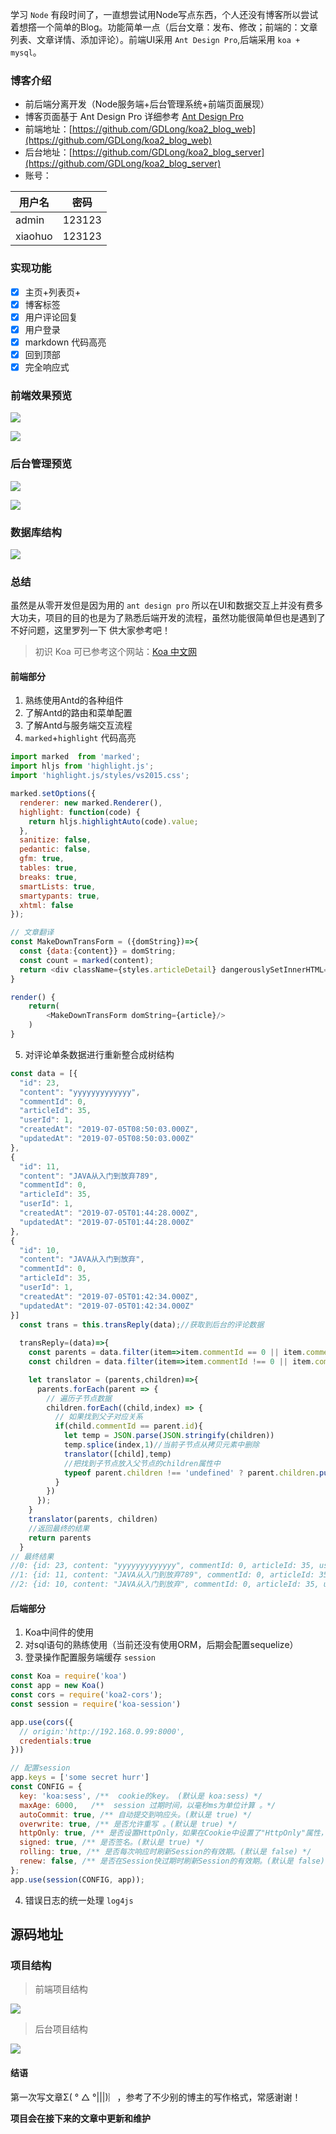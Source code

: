 学习 `Node` 有段时间了，一直想尝试用Node写点东西，个人还没有博客所以尝试着想撘一个简单的Blog。功能简单一点（后台文章：发布、修改；前端的：文章列表、文章详情、添加评论）。前端UI采用 `Ant Design Pro`,后端采用 `koa + mysql`。

### 博客介绍
* 前后端分离开发（Node服务端+后台管理系统+前端页面展现）
* 博客页面基于 Ant Design Pro 详细参考 [Ant Design Pro](https://pro.ant.design/index-cn)
* 前端地址：[https://github.com/GDLong/koa2_blog_web](https://github.com/GDLong/koa2_blog_web)
* 后台地址：[https://github.com/GDLong/koa2_blog_server](https://github.com/GDLong/koa2_blog_server)
* 账号：

| 用户名 | 密码 |
|------|------------|
| admin  | 123123 |
| xiaohuo  | 123123 | 

### 实现功能

- [x] 主页+列表页+
- [x] 博客标签
- [x] 用户评论回复
- [x] 用户登录
- [x] markdown 代码高亮
- [x] 回到顶部
- [x] 完全响应式

### 前端效果预览

![](https://user-gold-cdn.xitu.io/2019/7/8/16bcfa33b6065fa4?w=1401&h=919&f=png&s=120642)

![](https://user-gold-cdn.xitu.io/2019/7/8/16bcfa3b60dae9a2?w=1290&h=936&f=png&s=129975)

### 后台管理预览

![](https://user-gold-cdn.xitu.io/2019/7/8/16bcfa5aacd5b636?w=1850&h=928&f=png&s=66054)

![](https://user-gold-cdn.xitu.io/2019/7/8/16bcfa614ba2d267?w=1842&h=926&f=png&s=99730)

### 数据库结构

![](https://user-gold-cdn.xitu.io/2019/7/8/16bcfabed404004a?w=711&h=689&f=png&s=38351)

### 总结
虽然是从零开发但是因为用的 `ant design pro` 所以在UI和数据交互上并没有费多大功夫，项目的目的也是为了熟悉后端开发的流程，虽然功能很简单但也是遇到了不好问题，这里罗列一下 供大家参考吧！

> 初识 Koa 可已参考这个网站：[Koa 中文网](https://www.itying.com/koa/article-index-id-60.html)

#### 前端部分
1. 熟练使用Antd的各种组件 
2. 了解Antd的路由和菜单配置
3. 了解Antd与服务端交互流程 
4. `marked`+`highlight` 代码高亮

``` javascript
import marked  from 'marked';
import hljs from 'highlight.js';
import 'highlight.js/styles/vs2015.css';

marked.setOptions({
  renderer: new marked.Renderer(),
  highlight: function(code) {
    return hljs.highlightAuto(code).value;
  },
  sanitize: false,
  pedantic: false,
  gfm: true,
  tables: true,
  breaks: true,
  smartLists: true,
  smartypants: true,
  xhtml: false
});

// 文章翻译
const MakeDownTransForm = ({domString})=>{
  const {data:{content}} = domString;
  const count = marked(content);
  return <div className={styles.articleDetail} dangerouslySetInnerHTML={{ __html: count }} />
}

render() {
    return(
        <MakeDownTransForm domString={article}/>
    )
}

```
5. 对评论单条数据进行重新整合成树结构
```javascript
const data = [{
  "id": 23,
  "content": "yyyyyyyyyyyyy",
  "commentId": 0,
  "articleId": 35,
  "userId": 1,
  "createdAt": "2019-07-05T08:50:03.000Z",
  "updatedAt": "2019-07-05T08:50:03.000Z"
},
{
  "id": 11,
  "content": "JAVA从入门到放弃789",
  "commentId": 0,
  "articleId": 35,
  "userId": 1,
  "createdAt": "2019-07-05T01:44:28.000Z",
  "updatedAt": "2019-07-05T01:44:28.000Z"
},
{
  "id": 10,
  "content": "JAVA从入门到放弃",
  "commentId": 0,
  "articleId": 35,
  "userId": 1,
  "createdAt": "2019-07-05T01:42:34.000Z",
  "updatedAt": "2019-07-05T01:42:34.000Z"
}]
  const trans = this.transReply(data);//获取到后台的评论数据
  
  transReply=(data)=>{
    const parents = data.filter(item=>item.commentId == 0 || item.commentId == null)
    const children = data.filter(item=>item.commentId !== 0 || item.commentId !== null)

    let translator = (parents,children)=>{
      parents.forEach(parent => {
        // 遍历子节点数据
        children.forEach((child,index) => {
          // 如果找到父子对应关系
          if(child.commentId == parent.id){
            let temp = JSON.parse(JSON.stringify(children))
            temp.splice(index,1)//当前子节点从拷贝元素中删除
            translator([child],temp)
            //把找到子节点放入父节点的children属性中
            typeof parent.children !== 'undefined' ? parent.children.push(child) : parent.children = [child]
          }
        })
      });
    }
    translator(parents, children)
    //返回最终的结果
    return parents
  }
// 最终结果
//0: {id: 23, content: "yyyyyyyyyyyyy", commentId: 0, articleId: 35, userId: 1, …}
//1: {id: 11, content: "JAVA从入门到放弃789", commentId: 0, articleId: 35, userId: 1, …}
//2: {id: 10, content: "JAVA从入门到放弃", commentId: 0, articleId: 35, userId: 1, …}
```

#### 后端部分
1. Koa中间件的使用
2. 对sql语句的熟练使用（当前还没有使用ORM，后期会配置sequelize）
3. 登录操作配置服务端缓存 `session`
```javascript
const Koa = require('koa')
const app = new Koa()
const cors = require('koa2-cors');
const session = require('koa-session')

app.use(cors({
  // origin:'http://192.168.0.99:8000',
  credentials:true
}))

// 配置session
app.keys = ['some secret hurr']
const CONFIG = {  
  key: 'koa:sess', /**  cookie的key。 (默认是 koa:sess) */
  maxAge: 6000,   /**  session 过期时间，以毫秒ms为单位计算 。*/
  autoCommit: true, /** 自动提交到响应头。(默认是 true) */
  overwrite: true, /** 是否允许重写 。(默认是 true) */
  httpOnly: true, /** 是否设置HttpOnly，如果在Cookie中设置了"HttpOnly"属性，那么通过程序(JS脚本、Applet等)将无法读取到Cookie信息，这样能有效的防止XSS攻击。  (默认 true) */
  signed: true, /** 是否签名。(默认是 true) */
  rolling: true, /** 是否每次响应时刷新Session的有效期。(默认是 false) */
  renew: false, /** 是否在Session快过期时刷新Session的有效期。(默认是 false) */
};
app.use(session(CONFIG, app));
```
4. 错误日志的统一处理 `log4js`
 
## 源码地址

### 项目结构
> 前端项目结构

![](https://user-gold-cdn.xitu.io/2019/7/8/16bd04592abbc669?w=325&h=882&f=png&s=45952)

> 后台项目结构

![](https://user-gold-cdn.xitu.io/2019/7/8/16bd0505cda7af8b?w=344&h=617&f=png&s=44034)

#### 结语

第一次写文章Σ( ° △ °|||)︴，参考了不少别的博主的写作格式，常感谢谢！  <br />

**项目会在接下来的文章中更新和维护**

